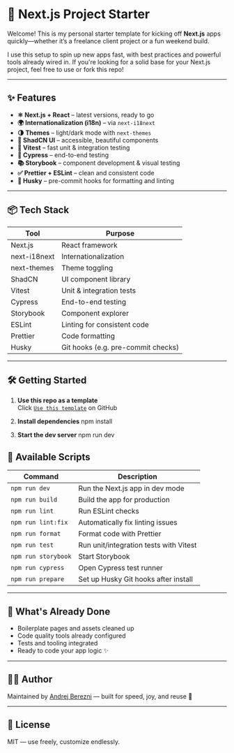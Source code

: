 # 🚀 Next.js Project Starter

Welcome! This is my personal starter template for kicking off **Next.js** apps quickly—whether it’s a freelance client project or a fun weekend build.

I use this setup to spin up new apps fast, with best practices and powerful tools already wired in. If you're looking for a solid base for your Next.js project, feel free to use or fork this repo!

---

## ✨ Features

- **⚛️ Next.js + React** – latest versions, ready to go
- **🌍 Internationalization (i18n)** – via `next-i18next`
- **🌗 Themes** – light/dark mode with `next-themes`
- **💅 ShadCN UI** – accessible, beautiful components
- **🧪 Vitest** – fast unit & integration testing
- **🧷 Cypress** – end-to-end testing
- **📚 Storybook** – component development & visual testing
- **✅ Prettier + ESLint** – clean and consistent code
- **🐶 Husky** – pre-commit hooks for formatting and linting

---

## 📦 Tech Stack

| Tool         | Purpose                            |
| ------------ | ---------------------------------- |
| Next.js      | React framework                    |
| next-i18next | Internationalization               |
| next-themes  | Theme toggling                     |
| ShadCN       | UI component library               |
| Vitest       | Unit & integration tests           |
| Cypress      | End-to-end testing                 |
| Storybook    | Component explorer                 |
| ESLint       | Linting for consistent code        |
| Prettier     | Code formatting                    |
| Husky        | Git hooks (e.g. pre-commit checks) |

---

## 🛠 Getting Started

1. **Use this repo as a template**  
   Click [`Use this template`](https://github.com/YOUR_USERNAME/YOUR_REPO_NAME/generate) on GitHub

2. **Install dependencies**
   npm install

3. **Start the dev server**
   npm run dev

## 🔄 Available Scripts

| Command             | Description                            |
| ------------------- | -------------------------------------- |
| `npm run dev`       | Run the Next.js app in dev mode        |
| `npm run build`     | Build the app for production           |
| `npm run lint`      | Run ESLint checks                      |
| `npm run lint:fix`  | Automatically fix linting issues       |
| `npm run format`    | Format code with Prettier              |
| `npm run test`      | Run unit/integration tests with Vitest |
| `npm run storybook` | Start Storybook                        |
| `npm run cypress`   | Open Cypress test runner               |
| `npm run prepare`   | Set up Husky Git hooks after install   |

---

## 🧹 What's Already Done

- Boilerplate pages and assets cleaned up
- Code quality tools already configured
- Tests and tooling integrated
- Ready to code your app logic ✨

---

## 🧑‍💻 Author

Maintained by [Andrej Berezni](https://github.com/AndrejBerezni) — built for speed, joy, and reuse 💙

---

## 📄 License

MIT — use freely, customize endlessly.
